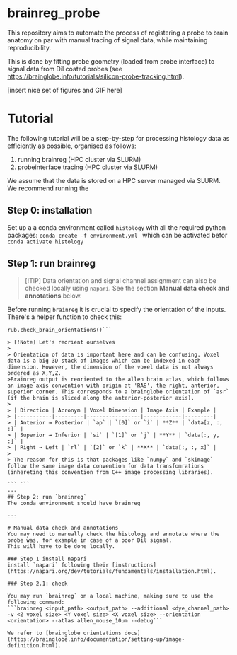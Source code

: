 # brainreg_probe
This repository aims to automate the process of registering a probe to brain anatomy on par with manual tracing of signal data, while maintaining reproducibility. 

This is done by fitting probe geometry (loaded from probe interface) to signal data from Dil coated probes (see https://brainglobe.info/tutorials/silicon-probe-tracking.html).


[insert nice set of figures and GIF here]

# Tutorial
The following tutorial will be a step-by-step for processing histology data as efficiently as possible, organised as follows:

1. running brainreg (HPC cluster via SLURM)
2. probeinterface tracing (HPC cluster via SLURM)

We assume that the data is stored on a HPC server managed via SLURM. We recommend running the 

## Step 0: installation

Set up a a conda environment called `histology` with all the required python packages:
```conda create -f environment.yml ``` 
which can be activated befor
```conda activate histology ```

## Step 1: run brainreg

>[!TIP] Data orientation and signal channel assignment can also be checked locally using `napari`. See the section **Manual data check and annotations** below.

Before running `brainreg` it is crucial to specify the orientation of the inputs. There's a helper function to check this:

```from brainreg_probe import run_brainreg as rub
rub.check_brain_orientations()```

> [!Note] Let's reorient ourselves
> 
> Orientation of data is important here and can be confusing. Voxel data is a big 3D stack of images which can be indexed in each dimension. However, the dimension of the voxel data is not always ordered as X,Y,Z.
>Brainreg output is reoriented to the allen brain atlas, which follows an image axis convention with origin at 'RAS', the right, anterior, superior corner. This corresponds to a brainglobe orientation of `asr` (if the brain is sliced along the anterior-posterior axis).
>
> | Direction | Acronym | Voxel Dimension | Image Axis | Example |
> |-----------|---------|-----------------|------------|---------|
> | Anterior → Posterior | `ap` | `[0]` or `i` | **Z** | `data[z, :, :]` |
> | Superior → Inferior | `si` | `[1]` or `j` | **Y** | `data[:, y, :]` |
> | Right → Left | `rl` | `[2]` or `k` | **X** | `data[:, :, x]` |
>
> The reason for this is that packages like `numpy` and `skimage` follow the same image data convention for data transfomrations (inhereting this convention from C++ image processing libraries).

``` ```
---
## Step 2: run `brainreg`
The conda environment should have brainreg 

---

# Manual data check and annotations
You may need to manually check the histology and annotate where the probe was, for example in case of a poor Dil signal.
This will have to be done locally.

### Step 1 install napari
install `napari` following their [instructions](https://napari.org/dev/tutorials/fundamentals/installation.html). 

### Step 2.1: check 

You may run `brainreg` on a local machine, making sure to use the following command:
```brainreg <input_path> <output_path> --additional <dye_channel_path> -v <Z voxel size> <Y voxel size> <X voxel size> --orientation <orientation> --atlas allen_mouse_10um --debug```

We refer to [brainglobe orientations docs](https://brainglobe.info/documentation/setting-up/image-definition.html).


